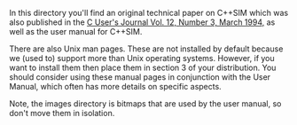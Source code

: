 In this directory you'll find an original technical paper on C++SIM which
was also published in the [C User's Journal Vol. 12, Number 3, March 1994,](http://collaboration.cmc.ec.gc.ca/science/rpn/biblio/ddj/Website/articles/CUJ/1994/9403/tocmar.htm) as
well as the user manual for C++SIM.

There are also Unix man pages. These are not installed by default because we (used to) support more than Unix operating systems. However, if you want to install them then place them in section 3 of your distribution. You should consider using these manual pages in conjunction with the User Manual, which often has more details on specific aspects.


Note, the images directory is bitmaps that are used by the user manual, so don't move them in isolation.
